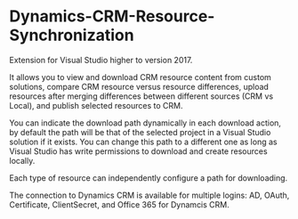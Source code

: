 # Dynamics-CRM-Resource-Synchronization
Extension for Visual Studio higher to version 2017.

It allows you to view and download CRM resource content from custom solutions, compare CRM resource versus resource differences, upload resources after merging differences between different sources (CRM vs Local), and publish selected resources to CRM.

You can indicate the download path dynamically in each download action, by default the path will be that of the selected project in a Visual Studio solution if it exists. You can change this path to a different one as long as Visual Studio has write permissions to download and create resources locally.

Each type of resource can independently configure a path for downloading.

The connection to Dynamics CRM is available for multiple logins: AD, OAuth, Certificate, ClientSecret, and Office 365 for Dynamcis CRM.
